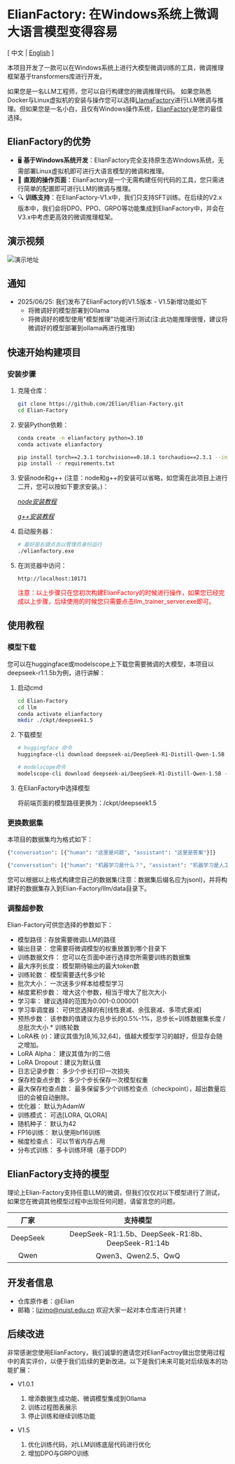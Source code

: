 # ElianFactory: 在Windows系统上微调大语言模型变得容易
\[ 中文 | [English](README_en.md) \]

本项目开发了一款可以在Windows系统上进行大模型微调训练的工具，微调推理框架基于transformers库进行开发。

如果您是一名LLM工程师，您可以自行构建您的微调推理代码。
如果您熟悉Docker与Linux虚拟机的安装与操作您可以选择[LlamaFactory](https://www.markdownguide.org)进行LLM微调与推理。但如果您是一名小白，且仅有Windows操作系统，[ElianFactory](https://github.com/2Elian/Elian-Factory)是您的最佳选择。


## ElianFactory的优势

- 🖥️ **基于Windows系统开发**：ElianFactory完全支持原生态Windows系统，无需部署Linux虚拟机即可进行大语言模型的微调和推理。
- 🚀 **直观的操作页面**：ElianFactory是一个无需构建任何代码的工具，您只需进行简单的配置即可进行LLM的微调与推理。
- 🔍 **训练支持**：在ElianFactory-V1.x中，我们只支持SFT训练。在后续的V2.x版本中，我们会将DPO、PPO、GRPO等功能集成到ElianFactory中，并会在V3.x中考虑更高效的微调推理框架。

## 演示视频

![演示地址](/img/video.gif)

## 通知

* 2025/06/25: 我们发布了ElianFactory的V1.5版本 - V1.5新增功能如下
   * 将微调好的模型部署到Ollama
   * 将微调好的模型使用"模型推理"功能进行测试(注:此功能推理很慢，建议将微调好的模型部署到ollama再进行推理)

## 快速开始构建项目

### 安装步骤

1. 克隆仓库：
   ```bash
   git clone https://github.com/2Elian/Elian-Factory.git
   cd Elian-Factory
   ```

2. 安装Python依赖：
    ```bash
    conda create -n elianfactory python=3.10
    conda activate elianfactory
    ```
    ```bash
    pip install torch==2.3.1 torchvision==0.18.1 torchaudio==2.3.1 --index-url https://download.pytorch.org/whl/cu121
    pip install -r requirements.txt
    ```

3. 安装node和g++ (注意：node和g++的安装可以省略，如您需在此项目上进行二开，您可以按如下要求安装。)：

   *[node安装教程](node_down.md)*

   *[g++安装教程](g_down.md)*


4. 启动服务器：
   ```bash
   # 最好是右键点击以管理员身份运行
   ./elianfactory.exe
   ```

5. 在浏览器中访问：
   ```
   http://localhost:10171
   ```
   <font color=red>注意：以上步骤只在您初次构建ElianFactory的时候进行操作，如果您已经完成以上步骤，后续使用的时候您只需要点击llm_trainer_server.exe即可。</font>

## 使用教程

### 模型下载
   您可以在huggingface或modelscope上下载您需要微调的大模型，本项目以deepseek-r1:1.5b为例，进行讲解：
   1. 启动cmd
      ```bash
      cd Elian-Factory
      cd llm
      conda activate elianfactory
      mkdir ./ckpt/deepseek1.5
      ```
   2. 下载模型
      ```bash
      # huggingface 命令
      huggingface-cli download deepseek-ai/DeepSeek-R1-Distill-Qwen-1.5B --local-dir ./ckpt/deepseek1.5

      # modelscope命令
      modelscope-cli download deepseek-ai/DeepSeek-R1-Distill-Qwen-1.5B --local_dir ./ckpt/deepseek1.5
      ```
   3. 在ElianFactory中选择模型
   
      将前端页面的模型路径更换为：/ckpt/deepseek1.5

### 更换数据集

   本项目的数据集均为格式如下：
   ```bash
   {"conversation": [{"human": "这里是问题", "assistant": "这里是答案"}]}

   {"conversation": [{"human": "机器学习是什么？", "assistant": "机器学习是人工智能的一个分支，它使计算机系统能够通过经验自动改进。具体来说，机器学习算法通过使用计算方法从数据中学习信息，而无需明确编程。机器学习模型通常分为监督学习、无监督学习和强化学习等类型。"}]}
   ```

   您可以根据以上格式构建您自己的数据集(注意：数据集后缀名应为jsonl)，并将构建好的数据集存入到Elian-Factory/llm/data目录下。


### 调整超参数

   Elian-Factory可供您选择的参数如下：
   - 模型路径：存放需要微调LLM的路径
   - 输出目录： 您需要将微调模型的权重放置到哪个目录下
   - 训练数据文件： 您可以在页面中进行选择您所需要训练的数据集
   - 最大序列长度： 模型期待输出的最大token数
   - 训练轮数： 模型需要迭代多少轮
   - 批次大小： 一次送多少样本给模型学习
   - 梯度累积步数： 增大这个参数，相当于增大了批次大小
   - 学习率： 建议选择的范围为0.001-0.000001
   - 学习率调度器： 可供您选择的有[线性衰减、余弦衰减、多项式衰减]
   - 预热步数： 该参数的值建议为总步长的0.5%-1%，总步长=训练数据集长度 / 总批次大小 * 训练轮数
   - LoRA秩 (r)：建议其值为[8,16,32,64]，值越大模型学习的越好，但显存会随之增加。
   - LoRA Alpha： 建议其值为r的二倍
   - LoRA Dropout：建议为默认值
   - 日志记录步数： 多少个步长打印一次损失
   - 保存检查点步数： 多少个步长保存一次模型权重
   - 最大保存检查点数： 最多保留多少个训练检查点（checkpoint），超出数量后旧的会被自动删除。
   - 优化器： 默认为AdamW
   - 训练模式： 可选[LORA, QLORA]
   - 随机种子： 默认为42
   - FP16训练： 默认使用bf16训练
   - 梯度检查点： 可以节省内存占用
   - 分布式训练： 多卡训练环境（基于DDP）

## ElianFactory支持的模型

理论上Elian-Factory支持任意LLM的微调，但我们仅仅对以下模型进行了测试，如果您在微调其他模型过程中出现任何问题，请留言您的问题。

<div align="center">

| **厂家** | **支持模型** |
| :------------: | :------------: |
| DeepSeek | DeepSeek-R1:1.5b、DeepSeek-R1:8b、DeepSeek-R1:14b |
| Qwen   | Qwen3、Qwen2.5、QwQ |

</div>

## 开发者信息

- 仓库原作者：@Elian
- 邮箱：lizimo@nuist.edu.cn
欢迎大家一起对本仓库进行共建！

## 后续改进
非常感谢您使用ElianFactory，我们诚挚的邀请您对ElianFactroy做出您使用过程中的真实评价，以便于我们后续的更新改进。以下是我们未来可能对后续版本的功能扩展：
- V1.0.1
   
   1. 增添数据生成功能、微调模型集成到Ollama
   2. 训练过程图表展示
   3. 停止训练和继续训练功能
- V1.5

   1. 优化训练代码，对LLM训练底层代码进行优化
   2. 增加DPO与GRPO训练
